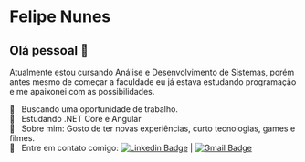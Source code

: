 # Felipe Nunes

## Olá pessoal 👋
Atualmente estou cursando Análise e Desenvolvimento de Sistemas, porém antes mesmo de começar a faculdade eu já estava estudando programação e me apaixonei com as possibilidades.

 :office:  &nbsp; Buscando uma oportunidade de trabalho.
 <br/> :book: &nbsp; Estudando .NET Core e Angular
 <br/> 💬  &nbsp; Sobre mim: Gosto de ter novas experiências, curto tecnologias, games e filmes.
 <br/> :email: &nbsp; Entre em contato comigo: [![Linkedin Badge](https://img.shields.io/badge/-FelipeNunes-blue?style=flat-square&logo=Linkedin&logoColor=white&link=https://www.linkedin.com/in/felipenno/)](https://www.linkedin.com/in/felipenno/) 
| 
[![Gmail Badge](https://img.shields.io/badge/-felipenno14@gmail.com-c14438?style=flat-square&logo=Gmail&logoColor=white&link=mailto:felipenno14@gmail.com)](mailto:felipenno14@gmail.com)
